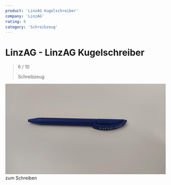 ```yaml
---
product: 'LinzAG Kugelschreiber'
company: 'LinzAG'
rating: 6
category: 'Schreibzeug'
---
```


# LinzAG - LinzAG Kugelschreiber
>
> 6 / 10
>
> Schreibzeug

![LinzAG Kugelschreiber](assets\linzag-linzag-kugelschreiber-0d786862-149f-41d7-8552-6cdc7f44ca1c.jpg)
zum Schreiben
